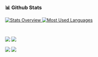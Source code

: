 <br>


### 📊 Github Stats
<a href='https://github.com/KirillVoronov1/github-stats-transparent'>
  
![Stats Overview](https://raw.githubusercontent.com/KirillVoronov1/github-stats-transparent/output/generated/overview.svg)
![Most Used Languages](https://raw.githubusercontent.com/KirillVoronov1/github-stats-transparent/output/generated/languages.svg)

</a>

<br>


![](https://raw.githubusercontent.com/KirillVoronov1/github-stats/master/generated/overview.svg#gh-dark-mode-only)
![](https://raw.githubusercontent.com/KirillVoronov1/github-stats/master/generated/overview.svg#gh-light-mode-only)

![](https://raw.githubusercontent.com/KirillVoronov1/github-stats/master/generated/languages.svg#gh-dark-mode-only)
![](https://raw.githubusercontent.com/KirillVoronov1/github-stats/master/generated/languages.svg#gh-light-mode-only)
